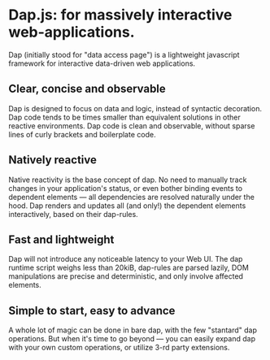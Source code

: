 # Dap.js: for massively interactive web-applications.

Dap (initially stood for "data access page") is a lightweight javascript framework for interactive data-driven web applications.

## Clear, concise and observable
Dap is designed to focus on data and logic, instead of syntactic decoration. Dap code tends to be times smaller than equivalent solutions in other reactive environments. Dap code is clean and observable, without sparse lines of curly brackets and boilerplate code.

## Natively reactive
Native reactivity is the base concept of dap. No need to manually track changes in your application's status, or even bother binding events to dependent elements — all dependencies are resolved naturally under the hood. Dap renders and updates all (and only!) the dependent elements interactively, based on their dap-rules.

## Fast and lightweight
Dap will not introduce any noticeable latency to your Web UI. The dap runtime script weighs less than 20kiB, dap-rules are parsed lazily, DOM manipulations are precise and deterministic, and only involve affected elements.

## Simple to start, easy to advance
A whole lot of magic can be done in bare dap, with the few "stantard" dap operations. But when it's time to go beyond — you can easily expand dap with your own custom operations, or utilize 3-rd party extensions.
